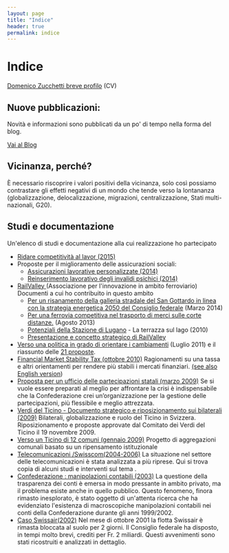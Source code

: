 ```yaml
---
layout: page
title: "Indice"
header: true
permalink: indice
---
```


# Indice

[Domenico Zucchetti breve profilo](/about) (CV)

## Nuove pubblicazioni:

Novità e informazioni sono pubblicati da un po' di tempo nella forma del blog.

[Vai al Blog](/)

## Vicinanza, perché?

È necessario riscoprire i valori positivi della vicinanza, solo così possiamo
contrastare gli effetti negativi di un mondo che tende verso la lontananza
(globalizzazione, delocalizzazione, migrazioni, centralizzazione, Stati
multi-nazionali, G20).

## Studi e documentazione

Un'elenco di studi e documentazione alla cui realizzazione ho partecipato

- [Ridare competitività al lavor (2015)](/blog/2015/05/20/179)
- Proposte per il miglioramento delle assicurazioni sociali:
  - [Assicurazioni lavorative personalizzate (2014)](/blog/2014/07/19/169)
  - [Reinserimento lavorativo degli invalidi psichici (2014)](/blog/2014/07/19/168)
- [RailValley ](http://www.railvalley.org/)(Associazione per l'innovazione in
  ambito ferroviario) Documenti a cui ho contribuito in questo ambito
  - [Per un risanamento della galleria stradale del San Gottardo in linea con la strategia energetica 2050 del Consiglio federale](http://railvalley.org/sites/railvalley.org/files/RailValley-risanamento-gottardo-2050%5F06-03-2014.pdf)
    (Marzo 2014)
  - [Per una ferrovia competitiva nel trasporto di merci sulle corte distanze.](http://railvalley.org/sites/railvalley.org/files/strategia%5Fcorte%5Fdistanze-13-08-2013.pdf)
    (Agosto 2013)
  - [Potenziali della Stazione di Lugano](http://www.railvalley.org/sites/railvalley.org/files/La%20terrazza%20sul%20lago.pdf)
    \- La terrazza sul lago (2010)
  - [Presentazione e concetto strategico di RailValley](http://railvalley.org/sites/railvalley.org/files/RailValley%20presentazione%20I%20v%5F27gen11.pdf)
- [Verso una politica in grado di orientare i cambiamenti](/files/politica%5Forientare%5Fcambiamenti.pdf)
  (Luglio 2011) e il riassunto delle [21 proposte](/blog/2011/08/16/94.html).
- [Financial Market Stability Tax (ottobre 2010)](/blog/2010/10/22/financial-market-stability-tax)
  Ragionamenti su una tassa e altri orientamenti per rendere più stabili i
  mercati finanziari. [(see also English version](/blog/2010/10/22/financial-market-stability-tax-english))
- [Proposta per un ufficio delle partecipazioni statali (marzo 2009)](/blog/2009/03/02/partecipazioni-statali)
  Se si vuole essere preparati al meglio per affrontare la crisi è
  indispensabile che la Confederazione crei un’organizzazione per la gestione
  delle partecipazioni, più flessibile e meglio attrezzata.
- [Verdi del Ticino - Documento strategico e riposizionamento sui bilaterali (2009)](/files/Bilaterali%20Documento%20strat%20e%20proposte%5F2.4.pdf)
  Bilaterali, globalizzazione e ruolo del Ticino in Svizzera. Riposizionamento e
  proposte approvate dal Comitato dei Verdi del Ticino il 19 novembre 2009.
- [Verso un Ticino di 12 comuni (gennaio 2009)](/blog/2009/01/13/ticino-12comuni) Progetto
  di aggregazioni comunali basato su un ripensamento istituzionale
- [Telecomunicazioni /Swisscom(2004-2006)](/blog/2004/04/28/swisscom) La situazione
  nel settore delle telecomunicazioni è stata analizzata a più riprese. Qui si
  trova copia di alcuni studi e interventi sul tema .
- [Confederazione : manipolazioni contabili (2003)](/blog/2003/02/10/confederazione-manipolazioni) La questione della trasparenza dei conti è emersa in modo pressante in ambito
  privato, ma il problema esiste anche in quello pubblico. Questo fenomeno,
  finora rimasto inesplorato, è stato oggetto di un'attenta ricerca che ha
  evidenziato l'esistenza di macroscopiche manipolazioni contabili nei conti
  della Confederazione durante gli anni 1999/2002.
- [Caso Swissair(2002)](/blog/2002/03/02/swissair) Nel mese di ottobre 2001 la flotta
  Swissair è rimasta bloccata al suolo per 2 giorni. Il Consiglio federale ha
  disposto, in tempi molto brevi, crediti per Fr. 2 miliardi. Questi avvenimenti
  sono stati ricostruiti e analizzati in dettaglio.
